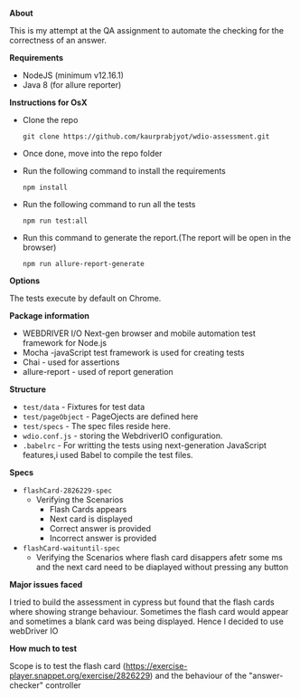 
**About**

This is my attempt at the QA assignment to automate the checking for the correctness of an answer.

**Requirements**
- NodeJS (minimum v12.16.1)
- Java 8 (for allure reporter)
  
**Instructions for OsX**
- Clone the repo  

    `git clone https://github.com/kaurprabjyot/wdio-assessment.git`
- Once done, move into the repo folder
- Run the following command to install the requirements

    `npm install`
- Run the following command to run all the tests

   `npm run test:all`
- Run this command to generate the report.(The report will be open in the browser)  

  `npm run allure-report-generate`

**Options**

The tests execute by default on Chrome.

**Package information** 

  - WEBDRIVER I/O Next-gen browser and mobile automation test framework for Node.js
  - Mocha -javaScript test framework is used for creating tests
  - Chai - used for assertions
  - allure-report - used of report generation

**Structure**

- `test/data` - Fixtures for test data
- `test/pageObject` - PageOjects are defined here
- `test/specs` - The spec files reside here.
- `wdio.conf.js` - storing the WebdriverIO configuration.
- `.babelrc` - For writting the  tests using next-generation JavaScript features,i used Babel to compile the test files.

**Specs**

  - `flashCard-2826229-spec` 
    - Verifying the Scenarios 
      - Flash Cards appears
      - Next card is displayed
      - Correct answer is provided
      - Incorrect answer is provided
  - `flashCard-waituntil-spec`
     - Verifying the Scenarios where flash card disappers afetr some ms and the next card need to be diaplayed without    pressing any button 
     
**Major issues faced**

I tried to build the assessment in cypress but found that the flash cards where showing strange behaviour. Sometimes the flash card would appear and sometimes a blank card was being displayed. Hence I decided to use webDriver IO

**How much to test**

Scope is to test the flash card (https://exercise-player.snappet.org/exercise/2826229) and the behaviour of the "answer-checker" controller 
